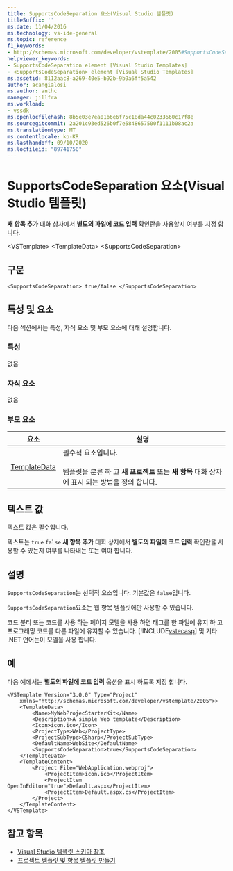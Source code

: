 ```yaml
---
title: SupportsCodeSeparation 요소(Visual Studio 템플릿)
titleSuffix: ''
ms.date: 11/04/2016
ms.technology: vs-ide-general
ms.topic: reference
f1_keywords:
- http://schemas.microsoft.com/developer/vstemplate/2005#SupportsCodeSeparation
helpviewer_keywords:
- SupportsCodeSeparation element [Visual Studio Templates]
- <SupportsCodeSeparation> element [Visual Studio Templates]
ms.assetid: 8112aac8-a269-40e5-b92b-9b9a6ff5a542
author: acangialosi
ms.author: anthc
manager: jillfra
ms.workload:
- vssdk
ms.openlocfilehash: 8b5e03e7ea01b6e6f75c18da44c0233660c17f8e
ms.sourcegitcommit: 2a201c93ed526b0f7e5848657500f1111b08ac2a
ms.translationtype: MT
ms.contentlocale: ko-KR
ms.lasthandoff: 09/10/2020
ms.locfileid: "89741750"
---
```

# <a name="supportscodeseparation-element-visual-studio-templates"></a>SupportsCodeSeparation 요소(Visual Studio 템플릿)
**새 항목 추가** 대화 상자에서 **별도의 파일에 코드 입력** 확인란을 사용할지 여부를 지정 합니다.

 \<VSTemplate> \<TemplateData>
 \<SupportsCodeSeparation>

## <a name="syntax"></a>구문

```
<SupportsCodeSeparation> true/false </SupportsCodeSeparation>
```

## <a name="attributes-and-elements"></a>특성 및 요소
 다음 섹션에서는 특성, 자식 요소 및 부모 요소에 대해 설명합니다.

### <a name="attributes"></a>특성
 없음

### <a name="child-elements"></a>자식 요소
 없음

### <a name="parent-elements"></a>부모 요소

|요소|설명|
|-------------|-----------------|
|[TemplateData](../extensibility/templatedata-element-visual-studio-templates.md)|필수적 요소입니다.<br /><br /> 템플릿을 분류 하 고 **새 프로젝트** 또는 **새 항목** 대화 상자에 표시 되는 방법을 정의 합니다.|

## <a name="text-value"></a>텍스트 값
 텍스트 값은 필수입니다.

 텍스트는 `true` `false` **새 항목 추가** 대화 상자에서 **별도의 파일에 코드 입력** 확인란을 사용할 수 있는지 여부를 나타내는 또는 여야 합니다.

## <a name="remarks"></a>설명
 `SupportsCodeSeparation`는 선택적 요소입니다. 기본값은 `false`입니다.

 `SupportsCodeSeparation`요소는 웹 항목 템플릿에만 사용할 수 있습니다.

 코드 분리 또는 코드를 사용 하는 페이지 모델을 사용 하면 태그를 한 파일에 유지 하 고 프로그래밍 코드를 다른 파일에 유지할 수 있습니다. [!INCLUDE[vstecasp](../code-quality/includes/vstecasp_md.md)] 및 기타 .NET 언어는이 모델을 사용 합니다.

## <a name="example"></a>예
 다음 예에서는 **별도의 파일에 코드 입력** 옵션을 표시 하도록 지정 합니다.

```
<VSTemplate Version="3.0.0" Type="Project"
    xmlns="http://schemas.microsoft.com/developer/vstemplate/2005">>
    <TemplateData>
        <Name>MyWebProjecStarterKit</Name>
        <Description>A simple Web template</Description>
        <Icon>icon.ico</Icon>
        <ProjectType>Web</ProjectType>
        <ProjectSubType>CSharp</ProjectSubType>
        <DefaultName>WebSite</DefaultName>
        <SupportsCodeSeparation>true</SupportsCodeSeparation>
    </TemplateData>
    <TemplateContent>
        <Project File="WebApplication.webproj">
            <ProjectItem>icon.ico</ProjectItem>
            <ProjectItem OpenInEditor="true">Default.aspx</ProjectItem>
            <ProjectItem>Default.aspx.cs</ProjectItem>
        </Project>
    </TemplateContent>
</VSTemplate>
```

## <a name="see-also"></a>참고 항목
- [Visual Studio 템플릿 스키마 참조](../extensibility/visual-studio-template-schema-reference.md)
- [프로젝트 템플릿 및 항목 템플릿 만들기](../ide/creating-project-and-item-templates.md)
